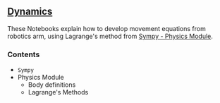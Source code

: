 ## [Dynamics](https://github.com/Fernandohf/Robotica-Projetos/tree/master/2-Dynamics)

These Notebooks explain how to develop movement equations from robotics arm, using Lagrange's method from [Sympy - Physics Module](http://docs.sympy.org/latest/modules/physics/index.html).

### Contents

- `Sympy`
- Physics Module
  - Body definitions
  - Lagrange's Methods